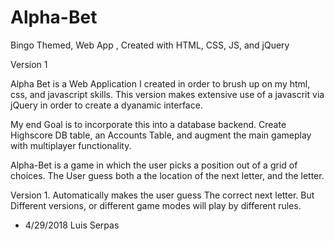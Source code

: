 # Alpha-Bet
Bingo Themed, Web App , Created with HTML, CSS, JS, and jQuery

Version 1

Alpha Bet is a Web Application I created in order to brush up on my html, css, and javascript skills.
This version makes extensive use of a javascrit via jQuery in order to create a dyanamic interface. 

My end Goal is to incorporate this into a database backend.
Create Highscore DB table, an Accounts Table, and augment the main gameplay with multiplayer functionality. 

Alpha-Bet is a game in which the user picks a position out of a grid of choices. 
The User guess both a the location of the next letter, and the letter.

Version 1. Automatically makes the user guess The correct next letter.
But Different versions, or different game modes will play by different rules. 



- 4/29/2018 Luis Serpas
